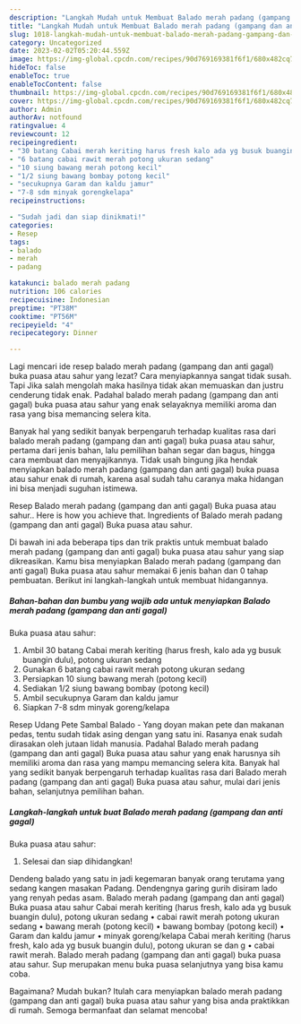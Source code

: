 ```yaml
---
description: "Langkah Mudah untuk Membuat Balado merah padang (gampang dan anti gagal) Buka puasa atau sahur yang Lezat"
title: "Langkah Mudah untuk Membuat Balado merah padang (gampang dan anti gagal) Buka puasa atau sahur yang Lezat"
slug: 1018-langkah-mudah-untuk-membuat-balado-merah-padang-gampang-dan-anti-gagal-buka-puasa-atau-sahur-yang-lezat
category: Uncategorized
date: 2023-02-02T05:20:44.559Z
image: https://img-global.cpcdn.com/recipes/90d769169381f6f1/680x482cq70/balado-merah-padang-gampang-dan-anti-gagal-buka-puasa-atau-sahur-foto-resep-utama.jpg
hideToc: false
enableToc: true
enableTocContent: false
thumbnail: https://img-global.cpcdn.com/recipes/90d769169381f6f1/680x482cq70/balado-merah-padang-gampang-dan-anti-gagal-buka-puasa-atau-sahur-foto-resep-utama.jpg
cover: https://img-global.cpcdn.com/recipes/90d769169381f6f1/680x482cq70/balado-merah-padang-gampang-dan-anti-gagal-buka-puasa-atau-sahur-foto-resep-utama.jpg
author: Admin
authorAv: notfound
ratingvalue: 4
reviewcount: 12
recipeingredient:
- "30 batang Cabai merah keriting harus fresh kalo ada yg busuk buangin dulu potong ukuran sedang"
- "6 batang cabai rawit merah potong ukuran sedang"
- "10 siung bawang merah potong kecil"
- "1/2 siung bawang bombay potong kecil"
- "secukupnya Garam dan kaldu jamur"
- "7-8 sdm minyak gorengkelapa"
recipeinstructions:

- "Sudah jadi dan siap dinikmati!"
categories:
- Resep
tags:
- balado
- merah
- padang

katakunci: balado merah padang 
nutrition: 106 calories
recipecuisine: Indonesian
preptime: "PT38M"
cooktime: "PT56M"
recipeyield: "4"
recipecategory: Dinner

---
```



Lagi mencari ide resep balado merah padang (gampang dan anti gagal)
buka puasa atau sahur yang lezat? Cara menyiapkannya sangat tidak susah. Tapi Jika salah mengolah maka hasilnya tidak akan memuaskan dan justru cenderung tidak enak. Padahal balado merah padang (gampang dan anti gagal)
buka puasa atau sahur yang enak selayaknya memiliki aroma dan rasa yang bisa memancing selera kita.


Banyak hal yang sedikit banyak berpengaruh terhadap kualitas rasa dari balado merah padang (gampang dan anti gagal)
buka puasa atau sahur, pertama dari jenis bahan, lalu pemilihan bahan segar dan bagus, hingga cara membuat dan menyajikannya. Tidak usah bingung jika hendak menyiapkan balado merah padang (gampang dan anti gagal)
buka puasa atau sahur enak di rumah, karena asal sudah tahu caranya maka hidangan ini bisa menjadi suguhan istimewa.

Resep Balado merah padang (gampang dan anti gagal) Buka puasa atau sahur.. Here is how you achieve that. Ingredients of Balado merah padang (gampang dan anti gagal) Buka puasa atau sahur.


Di bawah ini ada beberapa tips dan trik praktis untuk membuat balado merah padang (gampang dan anti gagal)
buka puasa atau sahur yang siap dikreasikan. Kamu bisa menyiapkan Balado merah padang (gampang dan anti gagal)
Buka puasa atau sahur memakai 6 jenis bahan dan 0 tahap pembuatan. Berikut ini langkah-langkah untuk membuat hidangannya.

<!--inarticleads1-->

##### Bahan-bahan dan bumbu yang wajib ada untuk menyiapkan Balado merah padang (gampang dan anti gagal)
Buka puasa atau sahur:

1. Ambil 30 batang Cabai merah keriting (harus fresh, kalo ada yg busuk buangin dulu), potong ukuran sedang
1. Gunakan 6 batang cabai rawit merah potong ukuran sedang
1. Persiapkan 10 siung bawang merah (potong kecil)
1. Sediakan 1/2 siung bawang bombay (potong kecil)
1. Ambil secukupnya Garam dan kaldu jamur
1. Siapkan 7-8 sdm minyak goreng/kelapa


Resep Udang Pete Sambal Balado - Yang doyan makan pete dan makanan pedas, tentu sudah tidak asing dengan yang satu ini. Rasanya enak sudah dirasakan oleh jutaan lidah manusia. Padahal Balado merah padang (gampang dan anti gagal) Buka puasa atau sahur yang enak harusnya sih memiliki aroma dan rasa yang mampu memancing selera kita. Banyak hal yang sedikit banyak berpengaruh terhadap kualitas rasa dari Balado merah padang (gampang dan anti gagal) Buka puasa atau sahur, mulai dari jenis bahan, selanjutnya pemilihan bahan. 

<!--inarticleads2-->

##### Langkah-langkah untuk buat Balado merah padang (gampang dan anti gagal)
Buka puasa atau sahur:


1. Selesai dan siap dihidangkan!

Dendeng balado yang satu in jadi kegemaran banyak orang terutama yang sedang kangen masakan Padang. Dendengnya garing gurih disiram lado yang renyah pedas asam. Balado merah padang (gampang dan anti gagal) Buka puasa atau sahur Cabai merah keriting (harus fresh, kalo ada yg busuk buangin dulu), potong ukuran sedang • cabai rawit merah potong ukuran sedang • bawang merah (potong kecil) • bawang bombay (potong kecil) • Garam dan kaldu jamur • minyak goreng/kelapa Cabai merah keriting (harus fresh, kalo ada yg busuk buangin dulu), potong ukuran se dan g • cabai rawit merah. Balado merah padang (gampang dan anti gagal) buka puasa atau sahur. Sup merupakan menu buka puasa selanjutnya yang bisa kamu coba. 

Bagaimana? Mudah bukan? Itulah cara menyiapkan balado merah padang (gampang dan anti gagal)
buka puasa atau sahur yang bisa anda praktikkan di rumah. Semoga bermanfaat dan selamat mencoba!
